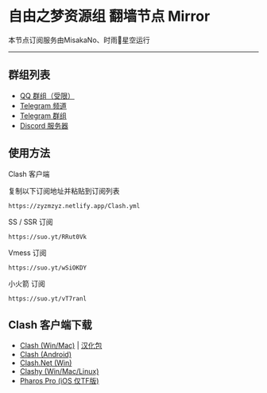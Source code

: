# 自由之梦资源组 翻墙节点 Mirror

本节点订阅服务由MisakaNo、时雨🌌星空运行

---

## 群组列表

- [QQ 群组（受限）](https://jq.qq.com/?k=EYO8pnWi)
- [Telegram 频道](http://t.me/FreedomResources)
- [Telegram 群组](http://t.me/FreedomResourcesChat)
- [Discord 服务器](https://disboard.org/server/824051331693281280)

## 使用方法

Clash 客户端

复制以下订阅地址并粘贴到订阅列表

```
https://zyzmzyz.netlify.app/Clash.yml
```

SS / SSR 订阅

```
https://suo.yt/RRut0Vk
```

Vmess 订阅

```
https://suo.yt/wSiOKDY
```

小火箭 订阅

```
https://suo.yt/vT7ranl
```

## Clash 客户端下载
- [Clash (Win/Mac)](https://github.com/Fndroid/clash_for_windows_pkg/releases) | [汉化包](https://t.me/ClashR_for_Windows_Channel)
- [Clash (Android)](https://github.com/Kr328/ClashForAndroid/releases)
- [Clash.Net (Win)](https://github.com/ClashDotNetFramework/ClashDotNetFramework/releases)
- [Clashy (Win/Mac/Linux)](https://github.com/SpongeNobody/Clashy/releases)
- [Pharos Pro (iOS 仅TF版)](https://youtu.be/jdSCBi9IEro)
